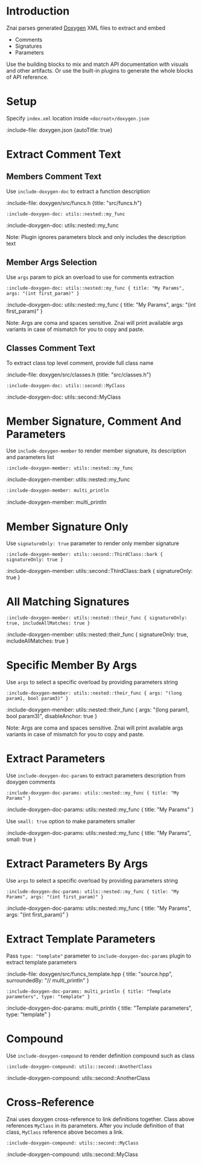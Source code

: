 # Introduction

Znai parses generated [Doxygen](https://www.doxygen.nl/index.html) XML files to extract and embed
* Comments
* Signatures 
* Parameters

Use the building blocks to mix and match API documentation with visuals and other artifacts.
Or use the built-in plugins to generate the whole blocks of API reference.

# Setup

Specify `index.xml` location inside `<docroot>/doxygen.json`

:include-file: doxygen.json {autoTitle: true}

# Extract Comment Text

## Members Comment Text

Use `include-doxygen-doc` to extract a function description

:include-file: doxygen/src/funcs.h {title: "src/funcs.h"}

    :include-doxygen-doc: utils::nested::my_func

:include-doxygen-doc: utils::nested::my_func

Note: Plugin ignores parameters block and only includes the description text

## Member Args Selection 

Use `args` param to pick an overload to use for comments extraction

    :include-doxygen-doc: utils::nested::my_func { title: "My Params", args: "(int first_param)" }

:include-doxygen-doc: utils::nested::my_func { title: "My Params", args: "(int first_param)" }

Note: Args are coma and spaces sensitive. Znai will print available args variants in case of mismatch for you to
copy and paste.

## Classes Comment Text

To extract class top level comment, provide full class name

:include-file: doxygen/src/classes.h {title: "src/classes.h"}

    :include-doxygen-doc: utils::second::MyClass

:include-doxygen-doc: utils::second::MyClass

# Member Signature, Comment And Parameters

Use `include-doxygen-member` to render member signature, its description and parameters list

    :include-doxygen-member: utils::nested::my_func

:include-doxygen-member: utils::nested::my_func 

```markdown {title: "template example"}
:include-doxygen-member: multi_println
```

:include-doxygen-member: multi_println

# Member Signature Only

Use `signatureOnly: true` parameter to render only member signature

    :include-doxygen-member: utils::second::ThirdClass::bark { signatureOnly: true }

:include-doxygen-member: utils::second::ThirdClass::bark { signatureOnly: true }

# All Matching Signatures

    :include-doxygen-member: utils::nested::their_func { signatureOnly: true, includeAllMatches: true }

:include-doxygen-member: utils::nested::their_func { signatureOnly: true, includeAllMatches: true }


# Specific Member By Args

Use `args` to select a specific overload by providing parameters string

    :include-doxygen-member: utils::nested::their_func { args: "(long param1, bool param3)" }

:include-doxygen-member: utils::nested::their_func { args: "(long param1, bool param3)", disableAnchor: true }

Note: Args are coma and spaces sensitive. Znai will print available args variants in case of mismatch for you to 
copy and paste.

# Extract Parameters

Use `include-doxygen-doc-params` to extract parameters description from doxygen comments

    :include-doxygen-doc-params: utils::nested::my_func { title: "My Params" }

:include-doxygen-doc-params: utils::nested::my_func { title: "My Params" }

Use `small: true` option to make parameters smaller 

:include-doxygen-doc-params: utils::nested::my_func { title: "My Params", small: true }

# Extract Parameters By Args 

Use `args` to select a specific overload by providing parameters string

    :include-doxygen-doc-params: utils::nested::my_func { title: "My Params", args: "(int first_param)" }

:include-doxygen-doc-params: utils::nested::my_func { title: "My Params", args: "(int first_param)" }

# Extract Template Parameters

Pass `type: "template"` parameter to `include-doxygen-doc-params` plugin to extract template parameters

:include-file: doxygen/src/funcs_template.hpp { title: "source.hpp", surroundedBy: "// multi_println" }

    :include-doxygen-doc-params: multi_println { title: "Template parameters", type: "template" }

:include-doxygen-doc-params: multi_println { title: "Template parameters", type: "template" }

# Compound

Use `include-doxygen-compound` to render definition compound such as class 

    :include-doxygen-compound: utils::second::AnotherClass

:include-doxygen-compound: utils::second::AnotherClass 


# Cross-Reference

Znai uses doxygen cross-reference to link definitions together. 
Class above references `MyClass` in its parameters. After you include definition of that class,
`MyClass` reference above becomes a link.

    :include-doxygen-compound: utils::second::MyClass

:include-doxygen-compound: utils::second::MyClass 
